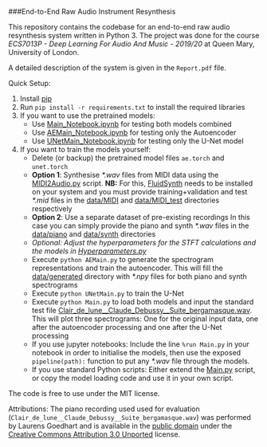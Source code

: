 ###End-to-End Raw Audio Instrument Resynthesis

This repository contains the codebase for an end-to-end raw audio resynthesis system 
written in Python 3. The project was done for the course 
_ECS7013P - Deep Learning For Audio And Music - 2019/20_ at Queen Mary, University of London.

A detailed description of the system is given in the `Report.pdf` file.

Quick Setup:
1. Install [pip](https://pip.pypa.io/en/stable/)
2. Run `pip install -r requirements.txt` to install the required libraries
3. If you want to use the pretrained models: 
    - Use [Main_Notebook.ipynb](Main_Notebook.ipynb) for testing both models combined
    - Use [AEMain_Notebook.ipynb](AEMain_Notebook.ipynb) for testing only the Autoencoder
    - Use [UNetMain_Notebook.ipynb](UNetMain_Notebook.ipynb) for testing only the U-Net model 
4. If you want to train the models yourself:
    - Delete (or backup) the pretrained model files `ae.torch` and `unet.torch`
    - **Option 1**: Synthesise _*.wav_ files from MIDI data using the [MIDI2Audio.py](MIDI2Audio.py) script. 
    **NB:** For this, [FluidSynth](http://www.fluidsynth.org/) needs to be installed on your system and
     you must provide training+validation and test _*.mid_ files in the [data/MIDI](data/MIDI) 
     and [data/MIDI_test](data/MIDI_test) directories respectively
    - **Option 2**: Use a separate dataset of pre-existing recordings
    In this case you can simply provide the piano and synth _*.wav_ files in the 
    [data/piano](data/piano) and [data/synth](data/synth) directories
    - _Optional: Adjust the hyperparameters for the STFT calculations and the models 
    in [Hyperparameters.py](Hyperparameters.py)_ 
    - Execute `python AEMain.py` to generate the spectrogram representations 
    and train the autoencoder. This will fill the [data/generated](data/generated) directory 
    with _*.npy_ files for both piano and synth spectrograms
    - Execute `python UNetMain.py` to train the U-Net
    - Execute `python Main.py` to load both models and input the standard test file
     [Clair_de_lune__Claude_Debussy__Suite_bergamasque.wav](Clair_de_lune__Claude_Debussy__Suite_bergamasque.wav).
     This will plot three spectrograms: One for the original input data, 
     one after the autoencoder processing and one after the U-Net processing
    - If you use jupyter notebooks: Include the line `%run Main.py` in your notebook in order to initialise the models, 
    then use the exposed `pipeline(path):` function to put any _*.wav_ file through the models.
    - If you use standard Python scripts: Either extend the [Main.py](Main.py) script, or copy the model loading code 
    and use it in your own script.


The code is free to use under the MIT license.

Attributions: The piano recording used used for evaluation (`Clair_de_lune__Claude_Debussy__Suite_bergamasque.wav`) 
was performed by Laurens Goedhart and is available in the [public domain](https://commons.wikimedia.org/wiki/File:Clair_de_lune_(Claude_Debussy)_Suite_bergamasque.ogg) under the [Creative Commons Attribution 3.0 Unported](https://creativecommons.org/licenses/by/3.0/deed.en) license.